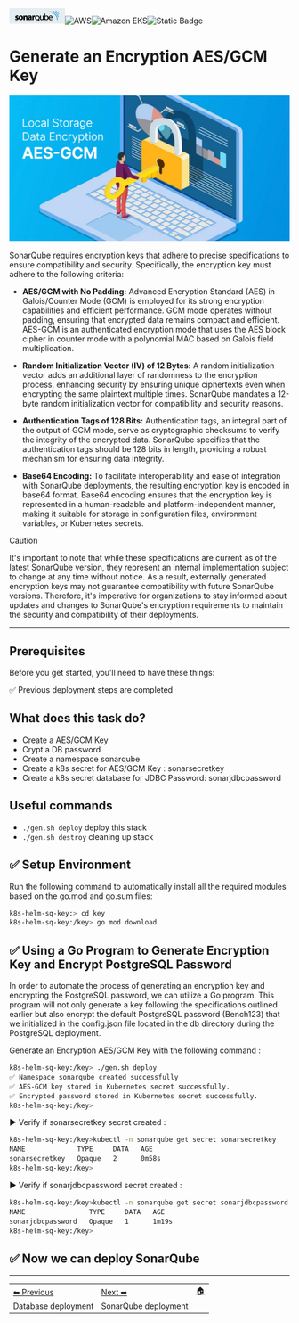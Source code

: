  ![SonarQube](../images/sonar.png)![AWS](https://img.shields.io/badge/AWS-%23FF9900.svg?style=for-the-badge&logo=amazon-aws&logoColor=white)![Amazon EKS](https://img.shields.io/static/v1?style=for-the-badge&message=Amazon+EKS&color=222222&logo=Amazon+ECS&logoColor=FF9900&label=)![Static Badge](https://img.shields.io/badge/Go-v1.21-blue:)


# Generate an Encryption AES/GCM Key

 ![Flow pods](images/key.png)

 SonarQube requires encryption keys that adhere to precise specifications to ensure compatibility and security. Specifically, the encryption key must adhere to the following criteria:

- **AES/GCM with No Padding:** Advanced Encryption Standard (AES) in Galois/Counter Mode (GCM) is employed for its strong encryption capabilities and efficient performance. GCM mode operates without padding, ensuring that encrypted data remains compact and efficient.
AES-GCM is an authenticated encryption mode that uses the AES block cipher in counter mode with a polynomial MAC based on Galois field multiplication.

- **Random Initialization Vector (IV) of 12 Bytes:** A random initialization vector adds an additional layer of randomness to the encryption process, enhancing security by ensuring unique ciphertexts even when encrypting the same plaintext multiple times. SonarQube mandates a 12-byte random initialization vector for compatibility and security reasons.

- **Authentication Tags of 128 Bits:** Authentication tags, an integral part of the output of GCM mode, serve as cryptographic checksums to verify the integrity of the encrypted data. SonarQube specifies that the authentication tags should be 128 bits in length, providing a robust mechanism for ensuring data integrity.

- **Base64 Encoding:** To facilitate interoperability and ease of integration with SonarQube deployments, the resulting encryption key is encoded in base64 format. Base64 encoding ensures that the encryption key is represented in a human-readable and platform-independent manner, making it suitable for storage in configuration files, environment variables, or Kubernetes secrets.

> [!CAUTION] 
> It's important to note that while these specifications are current as of the latest SonarQube version, they represent an internal implementation subject to change at any time without notice. As a result, externally generated encryption keys may not guarantee compatibility with future SonarQube versions. Therefore, it's imperative for organizations to stay informed about updates and changes to SonarQube's encryption requirements to maintain the security and compatibility of their deployments.

---

## Prerequisites

Before you get started, you’ll need to have these things:

✅ Previous deployment steps are completed

## What does this task do?

- Create a AES/GCM Key
- Crypt a DB password
- Create a namespace sonarqube
- Create a k8s secret for AES/GCM Key : sonarsecretkey
- Create a k8s secret database for JDBC Password: sonarjdbcpassword

## Useful commands

 * `./gen.sh deploy`      deploy this stack 
 * `./gen.sh destroy`     cleaning up stack


## ✅ Setup Environment

Run the following command to automatically install all the required modules based on the go.mod and go.sum files:

```bash
k8s-helm-sq-key:> cd key
k8s-helm-sq-key:/key> go mod download
``` 

## ✅ Using a Go Program to Generate Encryption Key and Encrypt PostgreSQL Password
In order to automate the process of generating an encryption key and encrypting the PostgreSQL password, we can utilize a Go program. This program will not only generate a key following the specifications outlined earlier but also encrypt the default PostgreSQL password (Bench123) that we initialized in the config.json file located in the db directory during the PostgreSQL deployment.

Generate an Encryption AES/GCM Key with the following command :

```bash
k8s-helm-sq-key:/key> ./gen.sh deploy
✅ Namespace sonarqube created successfully
✅ AES-GCM key stored in Kubernetes secret successfully.
✅ Encrypted password stored in Kubernetes secret successfully.
k8s-helm-sq-key:/key>
```

▶️ Verify if sonarsecretkey secret created :
```bash
k8s-helm-sq-key:/key>kubectl -n sonarqube get secret sonarsecretkey
NAME             TYPE     DATA   AGE
sonarsecretkey   Opaque   2      0m58s
k8s-helm-sq-key:/key>
```

▶️ Verify if sonarjdbcpassword secret created :
```bash
k8s-helm-sq-key:/key>kubectl -n sonarqube get secret sonarjdbcpassword
NAME                TYPE     DATA   AGE
sonarjdbcpassword   Opaque   1      1m19s
k8s-helm-sq-key:/key>
```

## ✅ Now we can deploy SonarQube 
 
-----
<table>
<tr style="border: 0px transparent">
	<td style="border: 0px transparent"> <a href="../db/README.md" title="Database deployment">⬅ Previous</a></td><td style="border: 0px transparent"><a href="../sonarqube/README.md" title="SonarQube deployment">Next ➡</a></td><td style="border: 0px transparent"><a href="../README.md" title="home">🏠</a></td>
</tr>
<tr style="border: 0px transparent">
<td style="border: 0px transparent">Database deployment</td><td style="border: 0px transparent">SonarQube deployment</td><td style="border: 0px transparent"></td>
</tr>

</table>

